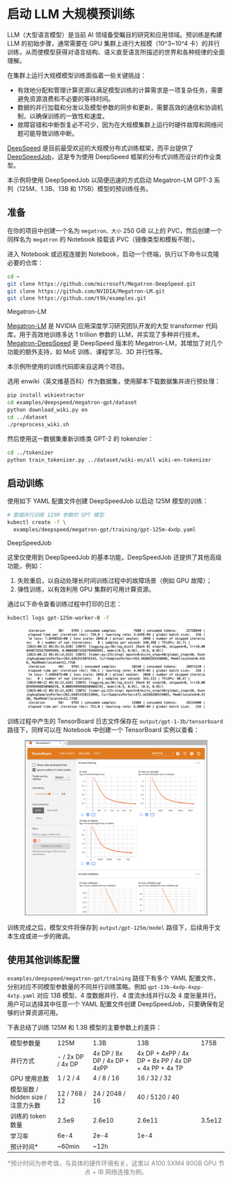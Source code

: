 # 启动 LLM 大规模预训练

LLM（大型语言模型）是当前 AI 领域备受瞩目的研究和应用领域。预训练是构建 LLM 的初始步骤，通常需要在 GPU 集群上进行大规模（10^3~10^4 卡）的并行训练，从而使模型获得对语言结构、语义直至语言所描述的世界和各种规律的全面理解。

在集群上运行大规模模型训练面临着一些关键挑战：

* 有效地分配和管理计算资源以满足模型训练的计算需求是一项复杂任务，需要避免资源浪费和不必要的等待时间。
* 数据的并行加载和分发以及模型参数的同步和更新，需要高效的通信和协调机制，以确保训练的一致性和速度。
* 故障容错和中断恢复必不可少，因为在大规模集群上运行时硬件故障和网络问题可能导致训练中断。

<a target="_blank" rel="noopener noreferrer" href="https://github.com/microsoft/DeepSpeed">DeepSpeed</a> 是目前最受欢迎的大规模分布式训练框架，而平台提供了 [DeepSpeedJob](../modules/jobs/deepspeedjob.md)，这是专为使用 DeepSpeed 框架的分布式训练而设计的作业类型。

本示例将使用 DeepSpeedJob 以简便迅速的方式启动 Megatron-LM GPT-3 系列（125M、1.3B、13B 和 175B）模型的预训练任务。

## 准备

在你的项目中创建一个名为 `megatron、大小` 250 GiB 以上的 PVC，然后创建一个同样名为 `megatron` 的 Notebook 挂载该 PVC（镜像类型和模板不限）。

进入 Notebook 或远程连接到 Notebook，启动一个终端，执行以下命令以克隆必要的仓库：

```bash
cd ~
git clone https://github.com/microsoft/Megatron-DeepSpeed.git
git clone https://github.com/NVIDIA/Megatron-LM.git
git clone https://github.com/t9k/examples.git
```

<aside class="note info">
<div class="title">Megatron-LM</div>

[Megatron-LM](https://github.com/NVIDIA/Megatron-LM) 是 NVIDIA 应用深度学习研究团队开发的大型 transformer 代码库，用于高效地训练多达 1 trillion 参数的 LLM，并实现了多种并行技术。[Megatron-DeepSpeed](https://github.com/microsoft/Megatron-DeepSpeed) 是 DeepSpeed 版本的 Megatron-LM，其增加了对几个功能的额外支持，如 MoE 训练、课程学习、3D 并行性等。

本示例所使用的训练代码即来自这两个项目。

</aside>

选用 enwiki（英文维基百科）作为数据集，使用脚本下载数据集并进行预处理：

```bash
pip install wikiextractor
cd examples/deepspeed/megatron-gpt/dataset
python download_wiki.py en
cd ../dataset
./preprocess_wiki.sh
```

然后使用这一数据集重新训练类 GPT-2 的 tokenzier：

```bash
cd ../tokenizer
python train_tokenizer.py ../dataset/wiki-en/all wiki-en-tokenizer
```

## 启动训练

使用如下 YAML 配置文件创建 DeepSpeedJob 以启动 125M 模型的训练：

```bash
# 数据并行训练 125M 参数的 GPT 模型
kubectl create -f \
  examples/deepspeed/megatron-gpt/training/gpt-125m-4xdp.yaml
```

<aside class="note info">
<div class="title">DeepSpeedJob</div>

这里仅使用到 DeepSpeedJob 的基本功能，DeepSpeedJob 还提供了其他高级功能，例如：

1. 失败重启，以自动处理长时间训练过程中的故障场景（例如 GPU 故障）；
2. 弹性训练，以有效利用 GPU 集群的可用计算资源。

</aside>

通过以下命令查看训练过程中打印的日志：

```bash
kubectl logs gpt-125m-worker-0 -f
```

<figure class="screenshot">
  <img alt="log" src="../assets/examples/start-llm-large-scale-pretraining/log.png" class="screenshot"/>
</figure>

训练过程中产生的 TensorBoard 日志文件保存在 `output/gpt-1-3b/tensorboard` 路径下，同样可以在 Notebook 中创建一个 TensorBoard 实例以查看：

<figure class="screenshot">
  <img alt="tensorboard" src="../assets/examples/start-llm-large-scale-pretraining/tensorboard.png" class="screenshot"/>
</figure>

训练完成之后，模型文件将保存到 `output/gpt-125m/model` 路径下，后续用于文本生成或进一步的微调。

## 使用其他训练配置

`examples/deepspeed/megatron-gpt/training` 路径下有多个 YAML 配置文件，分别对应不同模型参数量的不同并行训练策略。例如 `gpt-13b-4xdp-4xpp-4xtp.yaml` 对应 13B 模型、4 度数据并行、4 度流水线并行以及 4 度张量并行。用户可以选择其中任意一个 YAML 配置文件创建 DeepSpeedJob，只要确保有足够的计算资源可用。

下表总结了训练 125M 和 1.3B 模型的主要参数上的差异：

<table>
  <tr>
    <td>模型参数量</td>
    <td>125M</td>
    <td>1.3B</td>
    <td>13B</td>
    <td>175B</td>
  </tr>
  <tr>
    <td>并行方式</td>
    <td>- / 2x DP / 4x DP</td>
    <td>4x DP / 8x DP / 4x DP + 4xPP</td>
    <td>4x DP + 4xPP / 4x DP + 8x PP / 4x DP + 4x PP + 4x TP</td>
    <td></td>
  </tr>
  <tr>
    <td>GPU 使用总数</td>
    <td>1 / 2 / 4</td>
    <td>4 / 8 / 16</td>
    <td>16 / 32 / 32</td>
    <td></td>
  </tr>
  <tr>
    <td>模型层数 / hidden size / 注意力头数</td>
    <td>12 / 768 / 12</td>
    <td>24 / 2048 / 16</td>
    <td>40 / 5120 / 40</td>
    <td></td>
  </tr>
  <tr>
    <td>训练的 token 数量</td>
    <td>2.5e9</td>
    <td>2.6e10</td>
    <td>2.6e11</td>
    <td>3.5e12</td>
  </tr>
  <tr>
    <td>学习率</td>
    <td>6e-4</td>
    <td>2e-4</td>
    <td>1e-4</td>
    <td></td>
  </tr>
  <tr>
    <td>预计时间*</td>
    <td>~60min</td>
    <td>~12h</td>
    <td></td>
    <td></td>
  </tr>
</table>
<p style="color: gray; text-align: center; font-size: 14px">*预计时间为参考值，与具体的硬件环境有关，这里以 A100 SXM4 80GB GPU 节点 + IB 网络连接为例。</p>
